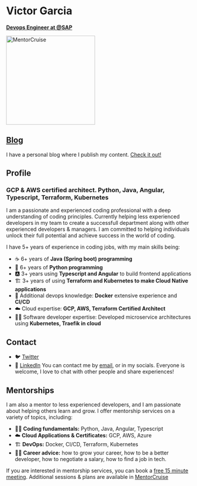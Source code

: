 # Victor Garcia

[**Devops Engineer at @SAP**](https://www.linkedin.com/in/victor-garcia-rubio/)

<a href="https://mentorcruise.com/mentor/victorgarcia/">
<img src="https://cdn.mentorcruise.com/img/banner/sky-mentoring-badge.svg" width="240" alt="MentorCruise">
</a>


## [Blog](https://blog.devsmentor.com)

I have a personal blog where I publish my content. [Check it out!](https://blog.devsmentor.com)

## Profile

### GCP & AWS certified architect. Python, Java, Angular, Typescript, Terraform, Kubernetes

I am a passionate and experienced coding professional with a deep understanding of coding principles. Currently helping less experienced developers in my team to create a successfull department along with other experienced developers & managers. I am committed to helping individuals unlock their full potential and achieve success in the world of coding.

I have 5+ years of experience in coding jobs, with my main skills being:

* ☕ 6+ years of **Java (Spring boot) programming**
* 🐍 6+ years of **Python programming**
* 🅰️ 3+ years using **Typescript and Angular** to build frontend applications
* 🏗️ 3+ years of using **Terraform and Kubernetes to make Cloud Native applications**
* 🐳 Additional devops knowledge: **Docker** extensive experience and **CI/CD**
* ☁️ Cloud expertise: **GCP, AWS, Terraform Certified Architect**
* 👨‍🏫 Software developer expertise: Developed microservice architectures using **Kubernetes, Traefik in cloud**

## Contact

* 🐦 [Twitter](https://twitter.com/VictorGarciaDev)
* 💼 [LinkedIn](https://www.linkedin.com/in/victor-garcia-rubio/)
You can contact me by [email](mailto:victorgrubiodl@gmail.com), or in my socials. Everyone is welcome, I love to chat with other people and share experiences!

## Mentorships

I am also a mentor to less experienced developers, and I am passionate about helping others learn and grow. I offer mentorship services on a variety of topics, including:

* 👨‍🏫 **Coding fundamentals:** Python, Java, Angular, Typescript
* ☁️ **Cloud Applications & Certificates:** GCP, AWS, Azure
* 🏗️ **DevOps:** Docker, CI/CD, Terraform, Kubernetes
* 👨‍💻 **Career advice:** how to grow your career, how to be a better developer, how to negotiate a salary, how to find a job in tech.

If you are interested in mentorship services, you can book a [free 15 minute meeting](https://cal.mentorcruise.com/victorgarcia/15-minutes). Additional sessions & plans are available in [MentorCruise](https://mentorcruise.com/mentor/victorgarcia/)

<a href="https://mentorcruise.com/mentor/victorgarcia/">
<img src="https://mentorcruise.com/mentor/victorgarcia/widget/" loading="lazy" class="md:h-28" style="max-height: 140px" alt="">
</a>


